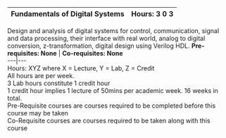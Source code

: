 **Fundamentals of Digital Systems** | **Hours: 3 0 3**  
---|---  
Design and analysis of digital systems for control, communication, signal and data processing, their interface with real world, analog to digital conversion, z-transformation, digital design using Verilog HDL.
**Pre-requisites: None** | **Co-requisites: None**  
---|---  
Hours: XYZ where X = Lecture, Y = Lab, Z = Credit  
All hours are per week.  
3 Lab hours constitute 1 credit hour  
1 credit hour implies 1 lecture of 50mins per academic week. 16 weeks in total.  
Pre-Requisite courses are courses required to be completed before this course may be taken  
Co-Requisite courses are courses required to be taken along with this course
